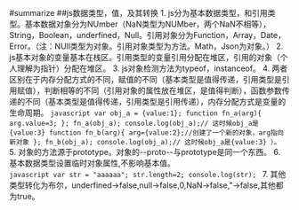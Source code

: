 #summarize
##js数据类型，值，及其转换
        1. js分为基本数据类型，和引用类型。基本数据对象分为NUmber（NaN类型为NUMber，两个NaN不相等），String，Boolean，underfined，Null。引用对象分为Function，Array，Date，Error。（注：NUll类型为对象。引用对象类型为方法。Math，Json为对象。）
        2. js基本对象的变量基本在栈区。引用类型的变量引用分配在堆区，引用的对象（个人理解为指针）分配在堆区。
        3. js对象检测方法为typeof，instanceof。
        4. 两者区别在于内存分配方式的不同，赋值的不同（基本类型是值得传递，引用类型是引用赋值），判断相等的不同（引用对象的属性放在堆区，是值得判断），函数参数传递的不同（基本类型是值得传递，引用类型是引用传递），内存分配方式是变量的生命周期。 
         ```javascript
                var obj_a = {value:1};
                function fn_a(arg){
                    arg.value=3;
                };
                fn_a(obj_a);
                console.log(obj_a);// 这时候obj_a是{value:3}
                function fn_b(arg){
                    arg={value:2};//创建了一个新的对象，arg指向新对象
                };
                fn_b(obj_a);
                console.log(obj_a);// 这时候obj_a是{value:3}
                ）。
         ```
        5. 对象的方法源于prototype。对象的--proto--与prototype是同一个东西。
        6. 基本数据类型设置临时对象属性,不影响基本值。     
                ```javascript
                var str = "aaaaaa";
                str.length=2;
                console.log(str);
                ```
        7. 其他类型转化为布尔，underfined->false,null->false,0,NaN->false,"->false,其他都为true。
